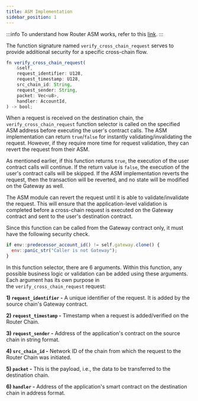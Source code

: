 ```yaml
---
title: ASM Implementation
sidebar_position: 1
---
```


:::info
To understand how Router ASM works, refer to this [link](../../message-transfer-via-crosstalk/key-concepts/additional-security-modules#how-does-an-asm-work).
:::

The function signature named `verify_cross_chain_request` serves to provide additional security for a specific cross-chain flow.

```javascript
fn verify_cross_chain_request(
    &self,
    request_identifier: U128,
    request_timestamp: U128,
    src_chain_id: String,
    request_sender: String,
    packet: Vec<u8>,
    handler: AccountId,
) -> bool;
```

When a request is received on the destination chain, the `verify_cross_chain_request` function selector is called on the specified ASM address before executing the user's contract calls. The ASM implementation can return `true`/`false` for instantly validating/invalidating the request. However, if they require more time for request validation, they can revert the request from their ASM.

As mentioned earlier, if this function returns `true`, the execution of the user contract calls will continue. If the return value is `false`, the execution of the user's contract calls will be skipped. If the ASM implementation reverts the request, then the transaction will be reverted, and no state will be modified on the Gateway as well.

The ASM module can revert the request until it is able to validate/invalidate the request. This will ensure that the application-level validation is completed before a cross-chain request is executed on the Gateway contract and sent to the user's destination contract.

Since this function can be called from the Gateway contract only, it must have the following security check.

```javascript
if env::predecessor_account_id() != self.gateway.clone() {
  env::panic_str("Caller is not Gateway");
}
```

In this function selector, there are 6 arguments. Within this function, any possible business logic or validation can be added using these arguments. Each argument has its own purpose in the `verify_cross_chain_request` request:

**1) `request_identifier` -** A unique identifier of the request. It is added by the source chain's Gateway contract.

**2) `request_timestamp` -** Timestamp when a request is added/verified on the Router Chain.

**3) `request_sender` -** Address of the application's contract on the source chain in string format.

**4) `src_chain_id` -** Network ID of the chain from which the request to the Router Chain was initiated.

**5) `packet` -** This is the payload, i.e., the data to be transferred to the destination chain.

**6) `handler` -** Address of the application's smart contract on the destination chain in address format.